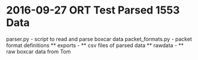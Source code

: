 # 2016-09-27 ORT Test Parsed 1553 Data

parser.py - script to read and parse boxcar data
packet_formats.py - packet format definitions
** exports - ** csv files of parsed data
** rawdata - ** raw boxcar data from Tom
